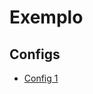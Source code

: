 # Exemplo

## Configs 

* [Config 1](https://github.com/caiolucena/Controle-de-Atendimento/blob/master/controle-atendimento/src/main/java/com/newsoft/validation/validator/AtributoConfirmacaoValidator.java)
